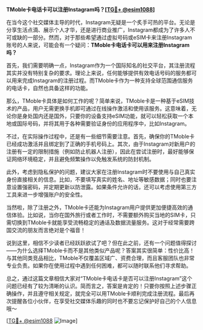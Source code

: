 **TMoble卡电话卡可以注册Instagram吗？[[TG💪+ @esim1088](https://t.me/s/esim1088)]**

在当今这个社交媒体主导的时代，Instagram无疑是一个炙手可热的平台。无论是分享生活点滴、展示个人才华，还是进行商业推广，Instagram都成为了许多人不可或缺的一部分。然而，对于那些希望通过虚拟号码或eSIM卡来注册Instagram账号的人来说，可能会有一个疑问：**TMoble卡电话卡可以用来注册Instagram吗？**

首先，我们需要明确一点，Instagram作为一个国际知名的社交平台，其注册流程其实并没有特别复杂的要求。理论上来说，任何能够提供有效电话号码的服务都可以用来完成Instagram的注册过程。而TMoble卡作为一种支持全球范围通信服务的电话卡，自然也具备这样的功能。

那么，TMoble卡具体是如何工作的呢？简单来说，TMoble卡是一种基于eSIM技术的产品，用户无需更换手机即可通过在线操作激活和使用该服务。这意味着，无论你是身处国内还是国外，只要你的设备支持eSIM功能，就可以轻松获取一个本地或国际号码，并将其用于各种需要验证身份的应用程序中，比如Instagram。

不过，在实际操作过程中，还是有一些细节需要注意。首先，确保你的TMoble卡已经成功激活并且绑定到了正确的手机号码上。其次，由于Instagram对新用户的注册有一定的限制措施（例如防止机器人注册），因此在尝试注册时，最好能够保证网络环境稳定，并且避免频繁操作以免触发系统的防封机制。

此外，考虑到隐私保护的问题，建议大家在注册Instagram时不要使用与自己真实身份直接相关的信息。比如，不要填写真实的姓名、地址等敏感数据；同时也要注意设置强密码，并定期更新以防泄露。如果条件允许的话，还可以考虑使用第三方工具来进一步增强账户的安全性。

当然啦，除了注册之外，TMoble卡还能为Instagram用户提供更加便捷高效的通信体验。比如说，当你在国外旅行或者工作时，不需要额外购买当地的SIM卡，只需切换到TMoble卡就能享受流畅稳定的通话及数据流量服务。这对于经常需要跨国交流的朋友而言绝对是个福音！

说到这里，相信不少读者已经跃跃欲试了吧？但在此之前，还有一个问题值得探讨——为什么选择TMoble卡而不是其他类似产品呢？答案其实很简单：性价比高！与其他同类竞品相比，TMoble不仅覆盖区域广、资费合理，而且客服团队也非常专业负责。如果你在使用过程中遇到任何困难，都可以随时联系他们寻求帮助。

总之，通过这篇文章相信大家对“TMoble卡电话卡是否可以注册Instagram”这个问题已经有了较为清晰的认识。简而言之，答案是肯定的！只要你按照上述步骤正确操作，并且遵守相关规定，就完全可以用TMoble卡顺利完成注册流程。最后再次提醒各位小伙伴，在享受社交媒体乐趣的同时也不要忘记保护好自己的个人信息哦～

[[TG💪+ @esim1088](https://t.me/s/esim1088) ![Image](https://i.postimg.cc/4NQfJmqS/Snipaste-2025-05-13-00-14-12.png)]